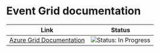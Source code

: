 # Event Grid documentation 

 | Link | Status |
 |------|--------|
 | [Azure Grid Documentation](https://learn.microsoft.com/en-us/azure/event-grid/delivery-and-retry) | ![Status: In Progress](https://img.shields.io/badge/status-in--progress-yellow) |

